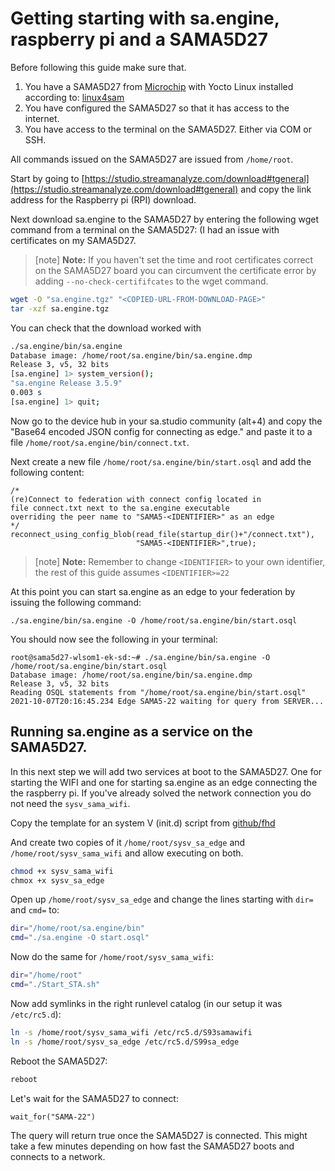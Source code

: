 # Getting starting with sa.engine, raspberry pi and a SAMA5D27
Before following this guide make sure that.
1.	You have a SAMA5D27 from [Microchip](https://www.microchip.com/en-us/development-tool/DM320117) with Yocto Linux installed according to: [linux4sam](https://www.linux4sam.org/bin/view/Linux4SAM/Sama5d27Som1EKMainPage)
2.	You have configured the SAMA5D27 so that it has access to the internet.
3. You have access to the terminal on the SAMA5D27. Either via COM or SSH.

All commands issued on the SAMA5D27 are issued from `/home/root`.

Start by going to [https://studio.streamanalyze.com/download#tgeneral](https://studio.streamanalyze.com/download#tgeneral) 
and copy the link address for the Raspberry pi (RPI) download.

Next download sa.engine to the SAMA5D27 by entering the following wget command from a terminal on the SAMA5D27: (I had an issue with certificates on my SAMA5D27.

> [note]   **Note:** If you haven't set the time and root certificates correct on the SAMA5D27 board
you can circumvent the certificate error by adding `--no-check-certififcates` to the wget command. 

```sh
wget -O "sa.engine.tgz" "<COPIED-URL-FROM-DOWNLOAD-PAGE>"
tar -xzf sa.engine.tgz
```

You can check that the download worked with
```sh
./sa.engine/bin/sa.engine
Database image: /home/root/sa.engine/bin/sa.engine.dmp
Release 3, v5, 32 bits
[sa.engine] 1> system_version();
"sa.engine Release 3.5.9"
0.003 s
[sa.engine] 1> quit;
```

Now go to the device hub in your sa.studio community (alt+4) and copy the "Base64 encoded JSON config for connecting as edge." and paste
it to a file  `/home/root/sa.engine/bin/connect.txt`.

Next create a new file `/home/root/sa.engine/bin/start.osql` and add the following content:
```
/* 
(re)Connect to federation with connect config located in 
file connect.txt next to the sa.engine executable 
overriding the peer name to "SAMA5-<IDENTIFIER>" as an edge 
*/
reconnect_using_config_blob(read_file(startup_dir()+"/connect.txt"),
                            "SAMA5-<IDENTIFIER>",true);
```

> [note]   **Note:** Remember to change `<IDENTIFIER>` to your own identifier, the rest of this guide assumes `<IDENTIFIER>=22` 


At this point you can start sa.engine as an edge to your federation by issuing the following command:
```
./sa.engine/bin/sa.engine -O /home/root/sa.engine/bin/start.osql
```
You should now see the following in your terminal:
```
root@sama5d27-wlsom1-ek-sd:~# ./sa.engine/bin/sa.engine -O /home/root/sa.engine/bin/start.osql
Database image: /home/root/sa.engine/bin/sa.engine.dmp
Release 3, v5, 32 bits
Reading OSQL statements from "/home/root/sa.engine/bin/start.osql"
2021-10-07T20:16:45.234 Edge SAMA5-22 waiting for query from SERVER...
```

## Running sa.engine as a service on the SAMA5D27.

In this next step we will add two services at boot to the SAMA5D27. One for starting the WIFI and one for starting sa.engine as an edge connecting the the raspberry pi. If you've already solved the network connection you do not need the `sysv_sama_wifi`.

Copy the template for an system V (init.d) script from [github/fhd](https://github.com/fhd/init-script-template/blob/master/template)

And create two copies of it `/home/root/sysv_sa_edge` and `/home/root/sysv_sama_wifi` and allow executing on both.
```sh
chmod +x sysv_sama_wifi
chmox +x sysv_sa_edge
```

Open up `/home/root/sysv_sa_edge` and change the lines starting with `dir=` and `cmd=` to:

```sh
dir="/home/root/sa.engine/bin"
cmd="./sa.engine -O start.osql"
```

Now do the same for `/home/root/sysv_sama_wifi`:
```sh
dir="/home/root"
cmd="./Start_STA.sh"
```
Now add symlinks in the right runlevel catalog (in our setup it was `/etc/rc5.d`):

```sh
ln -s /home/root/sysv_sama_wifi /etc/rc5.d/S93samawifi
ln -s /home/root/sysv_sa_edge /etc/rc5.d/S99sa_edge
```

Reboot the SAMA5D27:
```sh
reboot
```

Let's wait for the SAMA5D27 to connect:
```LIVE
wait_for("SAMA-22")
```


The query will return true once the SAMA5D27 is connected. This might take a few minutes depending on how fast the SAMA5D27 boots and connects to a network.

